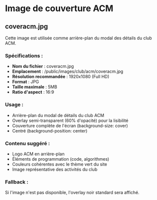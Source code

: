 # Image de couverture ACM

## coveracm.jpg

Cette image est utilisée comme arrière-plan du modal des détails du club ACM.

### Spécifications :
- **Nom du fichier** : coveracm.jpg
- **Emplacement** : /public/images/club/acm/coveracm.jpg
- **Résolution recommandée** : 1920x1080 (Full HD)
- **Format** : JPG
- **Taille maximale** : 5MB
- **Ratio d'aspect** : 16:9

### Usage :
- Arrière-plan du modal de détails du club ACM
- Overlay semi-transparent (60% d'opacité) pour la lisibilité
- Couverture complète de l'écran (background-size: cover)
- Centré (background-position: center)

### Contenu suggéré :
- Logo ACM en arrière-plan
- Éléments de programmation (code, algorithmes)
- Couleurs cohérentes avec le thème vert du site
- Image représentative des activités du club

### Fallback :
Si l'image n'est pas disponible, l'overlay noir standard sera affiché.
